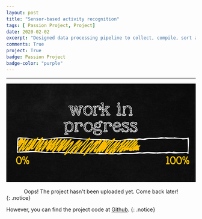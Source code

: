 ```yaml
---
layout: post
title: "Sensor-based activity recognition"
tags: [ Passion Project, Project]
date: 2020-02-02
excerpt: "Designed data processing pipeline to collect, compile, sort and transform 3-axial linear acceleration and angular velocity newline signals from sensors to predict human activity/ posture such as Walking (Upstairs/Downstairs), Sitting, Standing or Laying."
comments: True
project: True
badge: Passion Project
badge-color: "purple"
---
```


---

![png](/assets/img/wip.jpg)
<center> Oops! The project hasn't been uploaded yet. Come back later! </center>
{: .notice}

However, you can find the project code at [Github](https://github.com/Kau5h1K/SBAR).
{: .notice}
